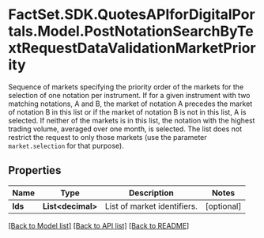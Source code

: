 # FactSet.SDK.QuotesAPIforDigitalPortals.Model.PostNotationSearchByTextRequestDataValidationMarketPriority
Sequence of markets specifying the priority order of the markets for the selection of one notation per instrument. If for a given instrument with two matching notations, A and B, the market of notation A precedes the market of notation B in this list or if the market of notation B is not in this list, A is selected. If neither of the markets is in this list, the notation with the highest trading volume, averaged over one month, is selected.          The list does not restrict the request to only those markets (use the parameter `market.selection` for that purpose).

## Properties

Name | Type | Description | Notes
------------ | ------------- | ------------- | -------------
**Ids** | **List&lt;decimal&gt;** | List of market identifiers. | [optional] 

[[Back to Model list]](../README.md#documentation-for-models) [[Back to API list]](../README.md#documentation-for-api-endpoints) [[Back to README]](../README.md)

